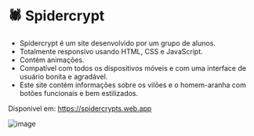 # 🕷️ Spidercrypt

<ul> 
  <li>Spidercrypt é um site desenvolvido por um grupo de alunos.</li>
  <li>Totalmente responsivo usando HTML, CSS e JavaScript.</li>
  <li>Contém animações.</li>
  <li>Compatível com todos os dispositivos móveis e com uma interface de usuário bonita e agradável.</li>
  <li>Este site contém informações sobre os vilões e o homem-aranha com botões funcionais e bem estilizados.</li>
 </ul>
  
  Disponivel em: https://spidercrypts.web.app

![image](https://user-images.githubusercontent.com/104165218/170845525-651df9a5-00fd-484b-9dab-44ede4d8dd3a.png)
